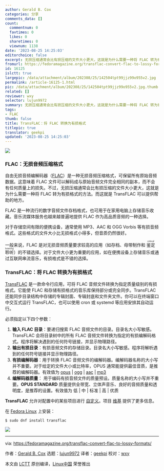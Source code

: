 ```yaml
---
author: Gerald B. Cox
categories: 分享
comments_data: []
count:
  commentnum: 0
  favtimes: 0
  likes: 0
  sharetimes: 0
  viewnum: 1138
date: '2023-08-25 14:25:03'
editorchoice: false
excerpt: 无损压缩通常会比有损压缩的文件大小更大，这就是为什么需要一种将 FLAC 转为有损格式的方法。
fromurl: https://fedoramagazine.org/transflac-convert-flac-to-lossy-formats/
id: 16125
islctt: true
largepic: /data/attachment/album/202308/25/142504tpt99jjz99o955v2.jpg
permalink: /article-16125-1.html
pic: /data/attachment/album/202308/25/142504tpt99jjz99o955v2.jpg.thumb.jpg
related: []
reviewer: wxy
selector: lujun9972
summary: 无损压缩通常会比有损压缩的文件大小更大，这就是为什么需要一种将 FLAC 转为有损格式的方法。
tags:
- FLAC
thumb: false
title: TransFLAC：将 FLAC 转换为有损格式
titlepic: true
translator: geekpi
updated: '2023-08-25 14:25:03'
---
```


![](/data/attachment/album/202308/25/142504tpt99jjz99o955v2.jpg)


### FLAC：无损音频压缩格式


自由无损音频编解码器（[FLAC](https://xiph.org/flac/)）是一种无损音频压缩格式，可保留所有原始音频数据。这意味着 FLAC 文件可以解码成与原始音频文件完全相同的副本，而不会有任何质量上的损失。不过，无损压缩通常会比有损压缩的文件大小更大，这就是为什么需要一种将 FLAC 转为有损格式的方法。而这就是 TransFLAC 可以提供帮助的地方。


FLAC 是一种流行的数字音频文件存档格式，也可用于在家用电脑上存储音乐收藏。音乐流媒体服务也越来越普遍地提供 FLAC 作为高品质音频的一种选择。


对于存储空间有限的便携设备，通常使用 MP3、AAC 和 OGG Vorbis 等有损音频格式。这些格式的文件大小比无损格式小得多，但音质仍然很好。


一般来说，FLAC 是对无损音频质量要求较高的应用（如存档、母带制作和 <ruby> 鉴定聆听 <rt>  critical listening </rt></ruby>）的不错选择。对于文件大小更为重要的应用，如在便携设备上存储音乐或通过互联网串流音乐，有损格式是不错的选择。


### TransFLAC：将 FLAC 转换为有损格式


[TransFLAC](https://bitbucket.org/gbcox/transflac/wiki/Home) 是一款命令行应用，可将 FLAC 音频文件转换为指定质量级别的有损格式。它能使 FLAC 和存储有损格式的音乐库保持部分或完全同步。TransFLAC 还能同步目录结构中存储的专辑封面、专辑封底和文件夹文件。你可以在终端窗口中交互式运行 TransFLAC，也可以使用 cron 或 systemd 等应用安排其自动运行。


必须指定以下四个参数：


1. **输入 FLAC 目录**：要递归搜索 FLAC 音频文件的目录。目录名大小写敏感。TransFLAC 会将目录树中的所有 FLAC 音频文件转换为指定的有损编解码格式。程序将解决遇到的任何符号链接，并显示物理路径。
2. **输出有损目录**：有损音频文件的存储目录。目录名大小写敏感。程序将解析遇到的任何符号链接并显示物理路径。
3. **有损编解码器**：用于转换 FLAC 音频文件的编解码器。编解码器名称的大小写并不重要。对于给定的文件大小或比特率，OPUS 通常能提供最佳音质，是推荐的编解码器。有效值为 [opus](https://opus-codec.org/) | [ogg](https://xiph.org/vorbis/) | [aac](https://en.wikipedia.org/wiki/Fraunhofer_FDK_AAC) | [mp3](https://lame.sourceforge.io/)
4. **编解码器质量**： 用于编码有损音频文件的质量预设。质量名称的大小写并不重要。**OPUS STANDARD** 质量提供全带宽、立体声音乐、良好的音频质量和透明度，是推荐的设置。有效值为 低 | 中 | 标准 | 高 | 优质


**TransFLAC** 允许对配置中的某些项目进行 [自定义](https://bitbucket.org/gbcox/transflac/wiki/src-tf-conf-override.sh)。项目 [维基](https://bitbucket.org/gbcox/transflac/wiki/TransFLAC) 提供了更多信息。


在 [Fedora Linux](https://fedoraproject.org/) 上安装：



```
$ sudo dnf install transflac

```

![](/data/attachment/album/202308/25/142505xfepju080dn8r5z8.svg)




---


via: <https://fedoramagazine.org/transflac-convert-flac-to-lossy-formats/>


作者：[Gerald B. Cox](https://fedoramagazine.org/author/gbcox/) 选题：[lujun9972](https://github.com/lujun9972) 译者：[geekpi](https://github.com/geekpi) 校对：[wxy](https://github.com/wxy)


本文由 [LCTT](https://github.com/LCTT/TranslateProject) 原创编译，[Linux中国](https://linux.cn/) 荣誉推出